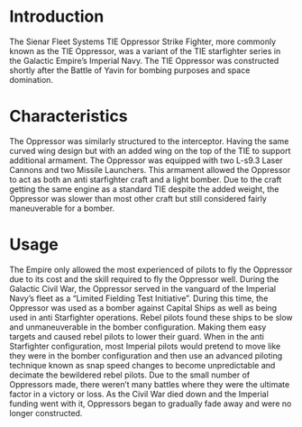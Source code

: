 # Introduction

The Sienar Fleet Systems TIE Oppressor Strike Fighter, more commonly known as the TIE Oppressor, was a variant of the TIE starfighter series in the Galactic Empire’s Imperial Navy.
The TIE Oppressor was constructed shortly after the Battle of Yavin for bombing purposes and space domination.

# Characteristics

The Oppressor was similarly structured to the interceptor.
Having the same curved wing design but with an added wing on the top of the TIE to support additional armament.
The Oppressor was equipped with two L-s9.3 Laser Cannons and two Missile Launchers.
This armament allowed the Oppressor to act as both an anti starfighter craft and a light bomber.
Due to the craft getting the same engine as a standard TIE despite the added weight, the Oppressor was slower than most other craft but still considered fairly maneuverable for a bomber.

# Usage

The Empire only allowed the most experienced of pilots to fly the Oppressor due to its cost and the skill required to fly the Oppressor well.
During the Galactic Civil War, the Oppressor served in the vanguard of the Imperial Navy’s fleet as a “Limited Fielding Test Initiative”.
During this time, the Oppressor was used as a bomber against Capital Ships as well as being used in anti Starfighter operations.
Rebel pilots found these ships to be slow and unmaneuverable in the bomber configuration.
Making them easy targets and caused rebel pilots to lower their guard.
When in the anti Starfighter configuration, most Imperial pilots would pretend to move like they were in the bomber configuration and then use an advanced piloting technique known as snap speed changes to become unpredictable and decimate the bewildered rebel pilots.
Due to the small number of Oppressors made, there weren’t many battles where they were the ultimate factor in a victory or loss.
As the Civil War died down and the Imperial funding went with it, Oppressors began to gradually fade away and were no longer constructed.
